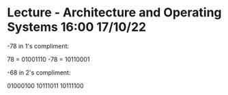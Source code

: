 # Lecture - Architecture and Operating Systems 16:00 17/10/22

-78 in 1's compliment:

78 = 01001110
-78 = 10110001

-68 in 2's compliment:

01000100
10111011
10111100

